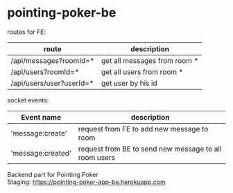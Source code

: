 # pointing-poker-be

routes for FE:

| route    | description          |
| ------------- | -------------------- |
| /api/messages?roomId=*    | get all messages from room * |
| /api/users?roomId=*    | get all users from room * |
| /api/users/user?userId=*    | get user by his id|

socket events:

| Event name    | description          |
| ------------- | -------------------- |
| 'message:create'    | request from FE to add new message to room  |
| 'message:created'   | request from BE to send new message to all room users|

Backend part for Pointing Poker  
Staging: https://pointing-poker-app-be.herokuapp.com
